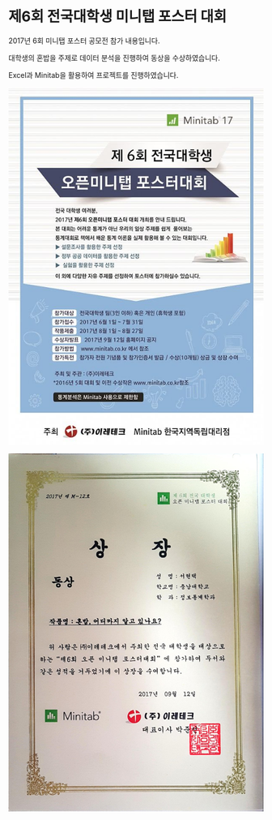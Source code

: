 # 제6회 전국대학생 미니탭 포스터 대회
2017년 6회 미니탭 포스터 공모전 참가 내용입니다.

대학생의 혼밥을 주제로 데이터 분석을 진행하여 동상을 수상하였습니다.

Excel과 Minitab을 활용하여 프로젝트를 진행하였습니다.

![1](./2017_Minitab_Poster_Contest.jpg)

![상장](./미니탭.jpg)